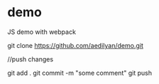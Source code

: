 # demo
JS demo with webpack

git clone https://github.com/aedilyan/demo.git

//push changes

git add .
git commit -m "some comment"
git push